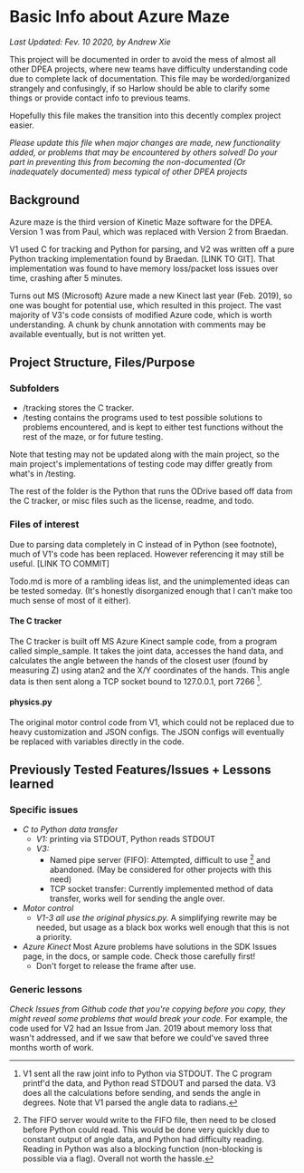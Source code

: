 # Basic Info about Azure Maze #
*Last Updated: Fev. 10 2020, by Andrew Xie*

This project will be documented in order to avoid the mess of almost all other DPEA projects, where new teams have difficulty understanding code due to complete lack of documentation. This file may be worded/organized strangely and confusingly, if so Harlow should be able to clarify some things or provide contact info to previous teams.

Hopefully this file makes the transition into this decently complex project easier.

*Please update this file when major changes are made, new functionality added, or problems that may be encountered by others solved! Do your part in preventing this from becoming the non-documented (Or inadequately documented) mess typical of other DPEA projects*

## Background ##
Azure maze is the third version of Kinetic Maze software for the DPEA. Version 1 was from Paul, which was replaced with Version 2 from Braedan.

V1 used C for tracking and Python for parsing, and V2 was written off a pure Python tracking implementation found by Braedan. [LINK TO GIT]. That implementation was found to have memory loss/packet loss issues over time, crashing after 5 minutes.

Turns out MS (Microsoft) Azure made a new Kinect last year (Feb. 2019), so one was bought for potential use, which resulted in this project. The vast majority of V3's code consists of modified Azure code, which is worth understanding. A chunk by chunk annotation with comments may be available eventually, but is not written yet.

## Project Structure, Files/Purpose ##

### Subfolders ###
* /tracking stores the C tracker.
* /testing contains the programs used to test possible solutions to problems encountered, and is kept to either test functions without the rest of the maze, or for future testing.

Note that testing may not be updated along with the main project, so the main project's implementations of testing code may differ greatly from what's in /testing.

The rest of the folder is the Python that runs the ODrive based off data from the C tracker, or misc files such as the license, readme, and todo.

### Files of interest ###

Due to parsing data completely in C instead of in Python (see footnote), much of V1's code has been replaced. However referencing it may still be useful. [LINK TO COMMIT]

Todo.md is more of a rambling ideas list, and the unimplemented ideas can be tested someday. (It's honestly disorganized enough that I can't make too much sense of most of it either).

#### The C tracker ####
The C tracker is built off MS Azure Kinect sample code, from a program called simple_sample. It takes the joint data, accesses the hand data, and calculates the angle between the hands of the closest user (found by measuring Z) using atan2 and the X/Y coordinates of the hands. This angle data is then sent along a TCP socket bound to 127.0.0.1, port 7266 [^1].

[^1]: V1 sent all the raw joint info to Python via STDOUT. The C program printf'd the data, and Python read STDOUT and parsed the data. V3 does all the calculations before sending, and sends the angle in degrees. Note that V1 parsed the angle data to radians.

#### physics.py ####
The original motor control code from V1, which could not be replaced due to heavy customization and JSON configs. The JSON configs will eventually be replaced with variables directly in the code.

## Previously Tested Features/Issues + Lessons learned ##

### Specific issues ###
- *C to Python data transfer*
  - *V1:* printing via STDOUT, Python reads STDOUT
  - *V3:*
    - Named pipe server (FIFO): Attempted, difficult to use [^2] and abandoned. (May be considered for other projects with this need)
    - TCP socket transfer: Currently implemented method of data transfer, works well for sending the angle over.
- *Motor control*
  - *V1-3 all use the original physics.py.* A simplifying rewrite may be needed, but usage as a black box works well enough that this is not a priority.
- *Azure Kinect* Most Azure problems have solutions in the SDK Issues page, in the docs, or sample code. Check those carefully first!
  - Don't forget to release the frame after use.

### Generic lessons ###
*Check Issues from Github code that you're copying before you copy, they might reveal some problems that would break your code.* For example, the code used for V2 had an Issue from Jan. 2019 about memory loss that wasn't addressed, and if we saw that before we could've saved three months worth of work.


[^2]: The FIFO server would write to the FIFO file, then need to be closed before Python could read. This would be done very quickly due to constant output of angle data, and Python had difficulty reading. Reading in Python was also a blocking function (non-blocking is possible via a flag). Overall not worth the hassle.
